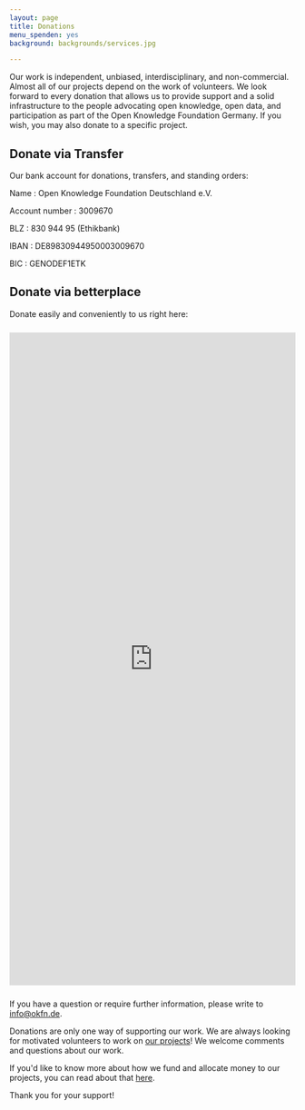 ```yaml
---
layout: page
title: Donations
menu_spenden: yes
background: backgrounds/services.jpg

---
```

Our work is independent, unbiased, interdisciplinary, and non-commercial. Almost all of our projects depend on the work of volunteers. We look forward to every donation that allows us to provide support and a solid infrastructure to the people advocating open knowledge, open data, and participation as part of the Open Knowledge Foundation Germany. If you wish, you may also donate to a specific project.

## Donate via Transfer

Our bank account for donations, transfers, and standing orders:

Name
: Open Knowledge Foundation Deutschland e.V.

Account number
: 3009670

BLZ
: 830 944 95 (Ethikbank)

IBAN
: DE89830944950003009670

BIC
: GENODEF1ETK

## Donate via betterplace

Donate easily and conveniently to us right here:

<iframe width="100%" height="1150px" name="Spenden" style="border:0; padding-top:10px; padding-bottom:10px; max-width: 600px;display: block; margin: 0 auto;" src="https://www.betterplace.org/en/organisations/okfde/iframe_donations/new">
  &lt;p&gt;&lt;a href="https://www.betterplace.org/en/organisations/okfde/partner_donations/new?utm_campaign=donate_btn_for_orgs&amp;#038;utm_content=okfde&amp;#038;utm_medium=external_banner&amp;#038;utm_source=orgs" target="_blank" title="Jetzt spenden mit betterplace.org!"&gt;&lt;img alt="Jetzt spenden mit betterplace.org!" height="101" src="//asset1.betterplace.org/assets/partner_widget_de-b9e7b3594d0ed53e86f32f793869d3ce.png" style="border:0px" width="160" /&gt;
&lt;/a&gt;&lt;/p&gt;
</iframe>

If you have a question or require further information, please write to <a href="mailto:info@okfn.de">info@okfn.de</a>.

Donations are only one way of supporting our work. We are always looking for motivated volunteers to work on [our projects](../projekte/)! We welcome comments and questions about our work.

If you'd like to know more about how we fund and allocate money to our projects, you can read about that [here](../verein/).

Thank you for your support!
